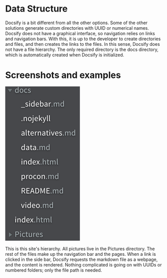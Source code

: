 # Data Structure
Docsify is a bit different from all the other options. Some of the other solutions generate custom directories with UUID or numerical names. Docsify does not have a graphical interface, so navigation relies on links and navigation bars. With this, it is up to the developer to create directories and files, and then creates the links to the files. In this sense, Docsify does not have a file hierarchy. The only required directory is the docs directory, which is automatically created when Docsify is initialized. 

# Screenshots and examples
![hierarchy example](./Pictures/hierarch.png)

This is this site's hierarchy. All pictures live in the Pictures directory. The rest of the files make up the navigation bar and the pages. When a link is clicked in the side bar, Docsify requests the markdown file as a webpage, and the content is rendered. Nothing complicated is going on with UUIDs or numbered folders; only the file path is needed.
